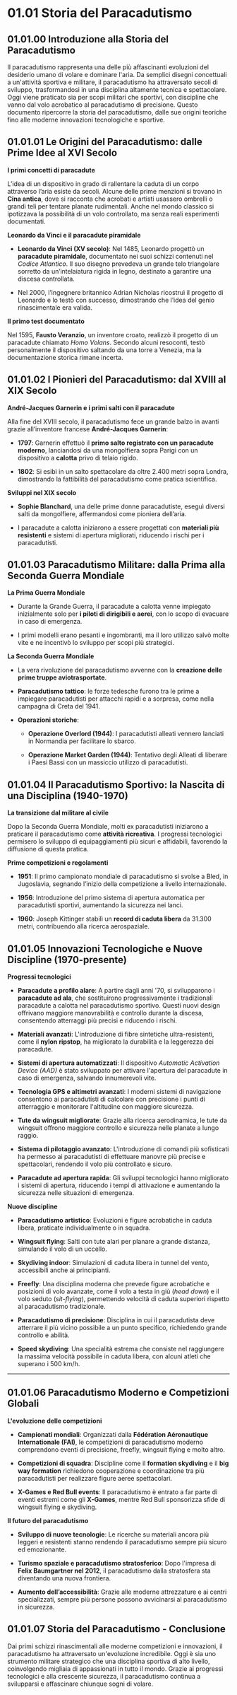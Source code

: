 # 01.01 Storia del Paracadutismo

## 01.01.00 Introduzione alla Storia del Paracadutismo

Il paracadutismo rappresenta una delle più affascinanti evoluzioni del desiderio umano di volare e dominare l'aria. Da semplici disegni concettuali a un'attività sportiva e militare, il paracadutismo ha attraversato secoli di sviluppo, trasformandosi in una disciplina altamente tecnica e spettacolare. Oggi viene praticato sia per scopi militari che sportivi, con discipline che vanno dal volo acrobatico al paracadutismo di precisione. Questo documento ripercorre la storia del paracadutismo, dalle sue origini teoriche fino alle moderne innovazioni tecnologiche e sportive.


## 01.01.01 Le Origini del Paracadutismo: dalle Prime Idee al XVI Secolo

**I primi concetti di paracadute**

L’idea di un dispositivo in grado di rallentare la caduta di un corpo attraverso l’aria esiste da secoli. Alcune delle prime menzioni si trovano in **Cina antica**, dove si racconta che acrobati e artisti usassero ombrelli o grandi teli per tentare planate rudimentali. Anche nel mondo classico si ipotizzava la possibilità di un volo controllato, ma senza reali esperimenti documentati.

**Leonardo da Vinci e il paracadute piramidale**

-   **Leonardo da Vinci (XV secolo)**: Nel 1485, Leonardo progettò un **paracadute piramidale**, documentato nei suoi schizzi contenuti nel _Codice Atlantico_. Il suo disegno prevedeva un grande telo triangolare sorretto da un’intelaiatura rigida in legno, destinato a garantire una discesa controllata.
    
-   Nel 2000, l’ingegnere britannico Adrian Nicholas ricostruì il progetto di Leonardo e lo testò con successo, dimostrando che l’idea del genio rinascimentale era valida.
    

**Il primo test documentato**

Nel 1595, **Fausto Veranzio**, un inventore croato, realizzò il progetto di un paracadute chiamato _Homo Volans_. Secondo alcuni resoconti, testò personalmente il dispositivo saltando da una torre a Venezia, ma la documentazione storica rimane incerta.


## 01.01.02 I Pionieri del Paracadutismo: dal XVIII al XIX Secolo

**André-Jacques Garnerin e i primi salti con il paracadute**

Alla fine del XVIII secolo, il paracadutismo fece un grande balzo in avanti grazie all’inventore francese **André-Jacques Garnerin**:

-   **1797**: Garnerin effettuò il **primo salto registrato con un paracadute moderno**, lanciandosi da una mongolfiera sopra Parigi con un dispositivo a **calotta** privo di telaio rigido.
    
-   **1802**: Si esibì in un salto spettacolare da oltre 2.400 metri sopra Londra, dimostrando la fattibilità del paracadutismo come pratica scientifica.
    

**Sviluppi nel XIX secolo**

-   **Sophie Blanchard**, una delle prime donne paracadutiste, eseguì diversi salti da mongolfiere, affermandosi come pioniera dell’aria.
    
-   I paracadute a calotta iniziarono a essere progettati con **materiali più resistenti** e sistemi di apertura migliorati, riducendo i rischi per i paracadutisti.


## 01.01.03 Paracadutismo Militare: dalla Prima alla Seconda Guerra Mondiale

**La Prima Guerra Mondiale**

-   Durante la Grande Guerra, il paracadute a calotta venne impiegato inizialmente solo per **i piloti di dirigibili e aerei**, con lo scopo di evacuare in caso di emergenza.
    
-   I primi modelli erano pesanti e ingombranti, ma il loro utilizzo salvò molte vite e ne incentivò lo sviluppo per scopi più strategici.
    

**La Seconda Guerra Mondiale**

-   La vera rivoluzione del paracadutismo avvenne con la **creazione delle prime truppe aviotrasportate**.
    
-   **Paracadutismo tattico**: le forze tedesche furono tra le prime a impiegare paracadutisti per attacchi rapidi e a sorpresa, come nella campagna di Creta del 1941.
    
-   **Operazioni storiche**:
    
    -   **Operazione Overlord (1944)**: I paracadutisti alleati vennero lanciati in Normandia per facilitare lo sbarco.
        
    -   **Operazione Market Garden (1944)**: Tentativo degli Alleati di liberare i Paesi Bassi con un massiccio utilizzo di paracadutisti.

## 01.01.04 Il Paracadutismo Sportivo: la Nascita di una Disciplina (1940-1970)

**La transizione dal militare al civile**

Dopo la Seconda Guerra Mondiale, molti ex paracadutisti iniziarono a praticare il paracadutismo come **attività ricreativa**. I progressi tecnologici permisero lo sviluppo di equipaggiamenti più sicuri e affidabili, favorendo la diffusione di questa pratica.

**Prime competizioni e regolamenti**

-   **1951**: Il primo campionato mondiale di paracadutismo si svolse a Bled, in Jugoslavia, segnando l’inizio della competizione a livello internazionale.
    
-   **1956**: Introduzione del primo sistema di apertura automatica per paracadutisti sportivi, aumentando la sicurezza nei lanci.
    
-   **1960**: Joseph Kittinger stabilì un **record di caduta libera** da 31.300 metri, contribuendo alla ricerca aerospaziale.

## 01.01.05 Innovazioni Tecnologiche e Nuove Discipline (1970-presente)

**Progressi tecnologici**

-   **Paracadute a profilo alare**: A partire dagli anni '70, si svilupparono i **paracadute ad ala**, che sostituirono progressivamente i tradizionali paracadute a calotta nel paracadutismo sportivo. Questi nuovi design offrivano maggiore manovrabilità e controllo durante la discesa, consentendo atterraggi più precisi e riducendo i rischi.
    
-   **Materiali avanzati**: L'introduzione di fibre sintetiche ultra-resistenti, come il **nylon ripstop**, ha migliorato la durabilità e la leggerezza dei paracadute.
    
-   **Sistemi di apertura automatizzati**: Il dispositivo _Automatic Activation Device (AAD)_ è stato sviluppato per attivare l'apertura del paracadute in caso di emergenza, salvando innumerevoli vite.
    
-   **Tecnologia GPS e altimetri avanzati**: I moderni sistemi di navigazione consentono ai paracadutisti di calcolare con precisione i punti di atterraggio e monitorare l'altitudine con maggiore sicurezza.
    
-   **Tute da wingsuit migliorate**: Grazie alla ricerca aerodinamica, le tute da wingsuit offrono maggiore controllo e sicurezza nelle planate a lungo raggio.
    
-   **Sistema di pilotaggio avanzato**: L'introduzione di comandi più sofisticati ha permesso ai paracadutisti di effettuare manovre più precise e spettacolari, rendendo il volo più controllato e sicuro.
    
-   **Paracadute ad apertura rapida**: Gli sviluppi tecnologici hanno migliorato i sistemi di apertura, riducendo i tempi di attivazione e aumentando la sicurezza nelle situazioni di emergenza.
    

**Nuove discipline**

-   **Paracadutismo artistico**: Evoluzioni e figure acrobatiche in caduta libera, praticate individualmente o in squadra.
    
-   **Wingsuit flying**: Salti con tute alari per planare a grande distanza, simulando il volo di un uccello.
    
-   **Skydiving indoor**: Simulazioni di caduta libera in tunnel del vento, accessibili anche ai principianti.
    
-   **Freefly**: Una disciplina moderna che prevede figure acrobatiche e posizioni di volo avanzate, come il volo a testa in giù (_head down_) e il volo seduto (_sit-flying_), permettendo velocità di caduta superiori rispetto al paracadutismo tradizionale.
    
-   **Paracadutismo di precisione**: Disciplina in cui il paracadutista deve atterrare il più vicino possibile a un punto specifico, richiedendo grande controllo e abilità.
    
-   **Speed skydiving**: Una specialità estrema che consiste nel raggiungere la massima velocità possibile in caduta libera, con alcuni atleti che superano i 500 km/h.
    

----------

## 01.01.06 Paracadutismo Moderno e Competizioni Globali

**L'evoluzione delle competizioni**

-   **Campionati mondiali**: Organizzati dalla **Fédération Aéronautique Internationale (FAI)**, le competizioni di paracadutismo moderno comprendono eventi di precisione, freefly, wingsuit flying e molto altro.
    
-   **Competizioni di squadra**: Discipline come il **formation skydiving** e il **big way formation** richiedono cooperazione e coordinazione tra più paracadutisti per realizzare figure aeree spettacolari.
    
-   **X-Games e Red Bull events**: Il paracadutismo è entrato a far parte di eventi estremi come gli **X-Games**, mentre Red Bull sponsorizza sfide di wingsuit flying e skydiving.
    

**Il futuro del paracadutismo**

-   **Sviluppo di nuove tecnologie**: Le ricerche su materiali ancora più leggeri e resistenti stanno rendendo il paracadutismo sempre più sicuro ed emozionante.
    
-   **Turismo spaziale e paracadutismo stratosferico**: Dopo l'impresa di **Felix Baumgartner nel 2012**, il paracadutismo dalla stratosfera sta diventando una nuova frontiera.
    
-   **Aumento dell’accessibilità**: Grazie alle moderne attrezzature e ai centri specializzati, sempre più persone possono avvicinarsi al paracadutismo in sicurezza.

## 01.01.07 Storia del Paracadutismo - Conclusione

Dai primi schizzi rinascimentali alle moderne competizioni e innovazioni, il paracadutismo ha attraversato un'evoluzione incredibile. Oggi è sia uno strumento militare strategico che una disciplina sportiva di alto livello, coinvolgendo migliaia di appassionati in tutto il mondo. Grazie ai progressi tecnologici e alla crescente sicurezza, il paracadutismo continua a svilupparsi e affascinare chiunque sogni di volare.
